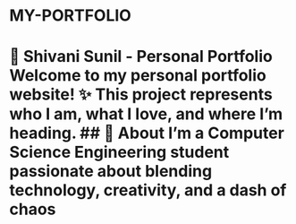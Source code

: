 # MY-PORTFOLIO
# 🌿 Shivani Sunil - Personal Portfolio  Welcome to my personal portfolio website! ✨   This project represents who I am, what I love, and where I’m heading.  ## 📌 About I’m a Computer Science Engineering student passionate about blending **technology, creativity, and a dash of chaos** 
